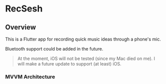# RecSesh

## Overview
This is a Flutter app for recording quick music ideas through a phone's mic. 

Bluetooth support could be added in the future.


> At the moment, iOS will not be tested (since my Mac died on me).
I will make a future update to support (at least) iOS.


### MVVM Architecture
